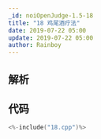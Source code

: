 ```yaml
---
_id: noiOpenJudge-1.5-18
title: "18 鸡尾酒疗法"
date: 2019-07-22 05:00
update: 2019-07-22 05:00
author: Rainboy
---
```


## 解析

## 代码

```c
<%-include("18.cpp")%>
```

